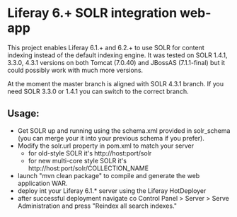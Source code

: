 # Liferay 6.+ SOLR integration web-app #

This project enables Liferay 6.1.+ and 6.2.+ to use SOLR for content indexing instead of the default indexing engine. It was tested on SOLR 1.4.1, 3.3.0, 4.3.1 versions on both Tomcat (7.0.40) and JBossAS (7.1.1-final) but it could possibly work with much more versions.

At the moment the master branch is aligned with SOLR 4.3.1 branch. If you need SOLR 3.3.0 or 1.4.1 you can switch to the correct branch.

## Usage: ##
* Get SOLR up and running using the schema.xml provided in solr_schema (you can merge your it into your previous schema if you prefer).
* Modify the solr.url property in pom.xml to match your server 
	* for old-style SOLR it's http://host:port/solr
	* for new multi-core style SOLR it's http://host:port/solr/COLLECTION_NAME
* launch "mvn clean package" to compile and generate the web application WAR.
* deploy int your Liferay 6.1.* server using the Liferay HotDeployer
* after successful deployment navigate co Control Panel > Server > Serve Administration and press "Reindex all search indexes."